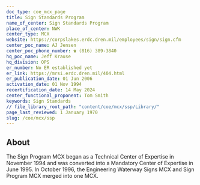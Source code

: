 ```yaml
---
doc_type: coe_mcx_page 
title: Sign Standards Program
name_of_center: Sign Standards Program
place_of_center: NWK
center_type: MCX
website: https://corpslakes.erdc.dren.mil/employees/sign/sign.cfm
center_poc_name: AJ Jensen
center_poc_phone_number: ☎ (816) 389-3840
hq_poc_name: Jeff Krause
hq_division: OPS
er_number: No ER established yet
er_link: https://mrsi.erdc.dren.mil/404.html
er_publication_date: 01 Jun 2006
activation_date: 01 Nov 1994
recertification_date: 14 May 2024
center_functional_proponent: Tom Smith
keywords: Sign Standards
// file_library_root_path: "content/coe/mcx/ssp/Library/" 
page_last_reviewed: 1 January 1970 
slug: /coe/mcx/ssp
---
```


## About 

The Sign Program MCX began as a Technical Center of Expertise in November 1994 and was converted into a Mandatory Center of Expertise in June 1995. In October 1996, the Engineering Waterway Signs MCX and Sign Program MCX merged into one MCX. 

 
